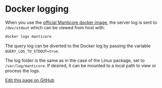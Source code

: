 # Docker logging

When you use the [official Manticore docker image](https://hub.docker.com/r/manticoresearch/manticore/), the server log is sent to `/dev/stdout` which can be viewed from host with:

```bash
docker logs manticore
```
The query log can be diverted to the Docker log by passing the variable `QUERY_LOG_TO_STDOUT=true`.

The log folder is the same as in the case of the Linux package, set to `/var/log/manticore`. If desired, it can be mounted to a local path to view or process the logs.

[Edit this page on GitHub](https://github.com/manticoresoftware/manticoresearch/tree/master/manual/Logging/Docker_logging.md)

<!-- proofread -->
